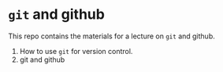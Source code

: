 # `git` and github

This repo contains the materials for a lecture on `git` and github.

1. How to use `git` for version control.
2. git and github
